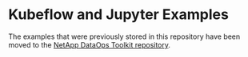# Kubeflow and Jupyter Examples
The examples that were previously stored in this repository have been moved to the [NetApp DataOps Toolkit repository](https://github.com/NetApp/netapp-dataops-toolkit/tree/main/netapp_dataops_k8s).
